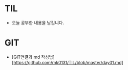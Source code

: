 # TIL
-   오늘 공부한 내용을 남깁니다.

#	GIT

- [GIT연결과 md 작성법][https://github.com/mk0131/TIL/blob/master/day01.md]

  